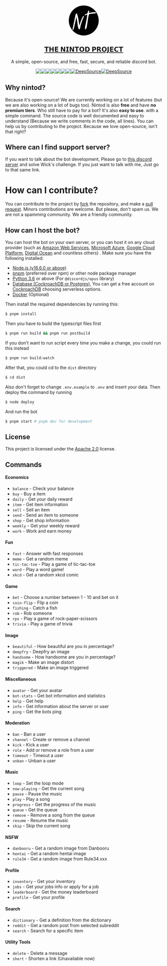 <p align="center">
  <a href="https://x.vvx.bar/nt/inv">
    <img src="/docs/logo.png" height="96" width="96" style="border-radius: 9999px" />
    <h2 align="center">
        𝗧𝗛𝗘 𝗡𝗜𝗡𝗧𝗢𝗗 𝗣𝗥𝗢𝗝𝗘𝗖𝗧
    </h2>
  </a>
  <p align="center">
    A simple, open-source, and free, fast, secure, and reliable discord bot. <br>
  </p>

<div style="display: flex; flex-wrap: wrap; justify-items: center; justify-content: center">
<img src="https://wakatime.com/badge/user/5cb7cd14-ac7e-4fc0-9f81-6036760cb6a3/project/43c4defc-5916-4bc2-aca5-0683f99c9e2d.svg" />
<a href="https://github.com/tinvv/Nintod/pulse"><img src="https://img.shields.io/github/commit-activity/m/badges/shields" /></a>
<a href="https://www.codefactor.io/repository/github/thevvx/nintod"><img src="https://www.codefactor.io/repository/github/thevvx/nintod/badge" /></a>
<img src="https://img.shields.io/node/v/discord.js?style=plastic" />
<img src="https://img.shields.io/github/license/thevvx/nintod" />   
<img src="https://img.shields.io/github/languages/top/thevvx/nintod" />
<a href="https://tinvv.tech/discord/"><img src="https://img.shields.io/discord/828842616442454066" /></a>
<a href="https://deepsource.io/gh/thevvx/Nintod/?ref=repository-badge}" target="_blank"><img alt="DeepSource" title="DeepSource" src="https://deepsource.io/gh/thevvx/Nintod.svg/?label=active+issues&show_trend=true&token=QMU7qTxWjqwrQ5m1G50_SD5C"/></a>
<a href="https://deepsource.io/gh/thevvx/Nintod/?ref=repository-badge}" target="_blank"><img alt="DeepSource" title="DeepSource" src="https://deepsource.io/gh/thevvx/Nintod.svg/?label=resolved+issues&show_trend=true&token=QMU7qTxWjqwrQ5m1G50_SD5C"/></a>
</div>

</p>

## Why nintod?

Because it's open-source! We are currently working on a lot of features (but we are also working on a lot of bugs too).
Nintod is also **free** and have **no premium tiers**. Who still have to pay for a bot? It's also **easy to use**. with a simple command.
The source code is well documented and easy to understand (Because we write comments in the code, all lines).
You can help us by contributing to the project. Because we love open-source, isn't that right?

## Where can I find support server?

If you want to talk about the bot development, Please go to [this discord server](https://x.vvx.bar/nt/sup) and solve Wick's challenge.
If you just want to talk with me, Just go to that same link.

# How can I contribute?

You can contribute to the project by [fork](https://github.com/thevvx/Nintod/fork) the repository, and make a [pull request](https://github.com/thevvx/Nintod/pulls).
Minors contributions are welcome. But please, don't spam us. We are not a spamming community. We are a friendly community.

## How can I host the bot?

You can host the bot on your own server, or you can host it on any cloud provider (such as [Amazon Web Services](https://aws.amazon.com/), [Microsoft Azure](https://azure.microsoft.com/), [Google Cloud Platform](https://cloud.google.com/), [Digital Ocean](https://www.digitalocean.com/) and countless others) . Make sure you have the following
installed:

- [Node.js (v16.6.0 or above)](https://nodejs.org/en/)
- [pnpm](https://pnpm.io/) (preferred over npm) or other node package manager
- [Python 3.6](https://www.python.org/) or above (For `@discordjs/opus` library)
- [Database (CockroachDB or Postgres)](https://www.cockroachlabs.com/), You can get a free account on [CockroachDB](https://www.cockroachlabs.com/) choosing serverless options.
- [Docker](https://www.docker.com/) (Optional)

Then install the required dependencies by running this:

```bash
$ pnpm install
```

Then you have to build the typescript files first

```bash
$ pnpm run build && pnpm run postbuild
```

If you don't want to run script every time you make a change, you could run this instead
```bash
$ pnpm run build:watch
```

After that, you could cd to the `dist` directory

```bash
$ cd dist
```

Also don't forget to change `.env.example` to `.env` and insert your data. Then deploy the command by running

```bash
$ node deploy
```

And run the bot

```bash
$ pnpm start # pnpm dev for development
```

## License

This project is licensed under the [Apache 2.0](/LICENSE) license.

## Commands
 
#### Economics
- `balance` - Check your balance
- `buy` - Buy a item
- `daily` - Get your daily reward
- `item` - Get item information
- `sell` - Sell an item
- `send` - Send an item to someone
- `shop` - Get shop information
- `weekly` - Get your weekly reward
- `work` - Work and earn money

#### Fun
- `fast` - Answer with fast responses
- `meme` - Get a random meme
- `tic-tac-toe` - Play a game of tic-tac-toe
- `word` - Play a word game!
- `xkcd` - Get a random xkcd comic

#### Game
- `bet` - Choose a number between 1 - 10 and bet on it
- `coin-flip` - Flip a coin
- `fishing` - Catch a fish
- `rob` - Rob someone
- `rps` - Play a game of rock-paper-scissors
- `trivia` - Play a game of trivia

#### Image
- `beautiful` - How beautiful are you in percentage?
- `deepfry` - Deepfry an image
- `handsome` - How handsome are you in percentage?
- `magik` - Make an image distort
- `triggered` - Make an image triggered

#### Miscellaneous
- `avatar` - Get your avatar
- `bot-stats` - Get bot information and statistics
- `help` - Get help
- `info` - Get information about the server or user
- `ping` - Get the bots ping

#### Moderation
- `ban` - Ban a user
- `channel` - Create or remove a channel
- `kick` - Kick a user
- `role` - Add or remove a role from a user
- `timeout` - Timeout a user
- `unban` - Unban a user

#### Music
- `loop` - Set the loop mode
- `now-playing` - Get the current song
- `pause` - Pause the music
- `play` - Play a song
- `progress` - Get the progress of the music
- `queue` - Get the queue
- `remove` - Remove a song from the queue
- `resume` - Resume the music
- `skip` - Skip the current song

#### NSFW
- `danbooru` - Get a random image from Danbooru
- `hentai` - Get a random hentai image
- `rule34` - Get a random image from Rule34.xxx

#### Profile
- `inventory` - Get your inventory
- `jobs` - Get your jobs info or apply for a job
- `leaderboard` - Get the money leaderboard
- `profile` - Get your profile

#### Search
- `dictionary` - Get a definition from the dictionary
- `reddit` - Get a random post from selected subreddit
- `search` - Search for a specific item

#### Utility Tools
- `delete` - Delete a message
- `short` - Shorten a link (Unavailable now)
